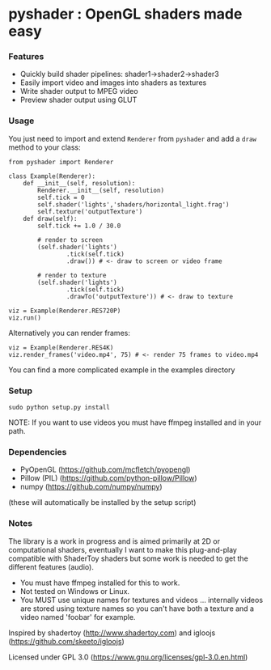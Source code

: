 pyshader : OpenGL shaders made easy
====================

### Features
* Quickly build shader pipelines: shader1->shader2->shader3
* Easily import video and images into shaders as textures
* Write shader output to MPEG video
* Preview shader output using GLUT

### Usage

You just need to import and extend `Renderer` from `pyshader` and add a `draw` method
to your class:

```
from pyshader import Renderer

class Example(Renderer):
    def __init__(self, resolution):
        Renderer.__init__(self, resolution)
        self.tick = 0
        self.shader('lights','shaders/horizontal_light.frag')
        self.texture('outputTexture')
    def draw(self):
        self.tick += 1.0 / 30.0

        # render to screen
        (self.shader('lights')
                .tick(self.tick)
                .draw()) # <- draw to screen or video frame

        # render to texture
        (self.shader('lights')
                .tick(self.tick)
                .drawTo('outputTexture')) # <- draw to texture

viz = Example(Renderer.RES720P)
viz.run()
```

Alternatively you can render frames:

```
viz = Example(Renderer.RES4K)
viz.render_frames('video.mp4', 75) # <- render 75 frames to video.mp4
```

You can find a more complicated example in the examples directory


### Setup

```
sudo python setup.py install
```

NOTE: If you want to use videos you must have ffmpeg installed and in your path.

### Dependencies
* PyOpenGL (https://github.com/mcfletch/pyopengl)
* Pillow (PIL) (https://github.com/python-pillow/Pillow)
* numpy (https://github.com/numpy/numpy)

(these will automatically be installed by the setup script)


### Notes
The library is a work in progress and is aimed primarily at 2D or computational shaders, 
eventually I want to make this plug-and-play compatible with ShaderToy shaders but some work
is needed to get the different features (audio).

* You must have ffmpeg installed for this to work.
* Not tested on Windows or Linux.
* You MUST use unique names for textures and videos ... internally
  videos are stored using texture names so you can't have 
  both a texture and a video named 'foobar' for example.

Inspired by shadertoy (http://www.shadertoy.com) and igloojs (https://github.com/skeeto/igloojs)

Licensed under GPL 3.0 (https://www.gnu.org/licenses/gpl-3.0.en.html)
